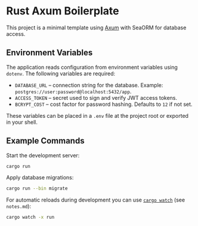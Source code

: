# Rust Axum Boilerplate

This project is a minimal template using [Axum](https://github.com/tokio-rs/axum) with SeaORM for database access.

## Environment Variables

The application reads configuration from environment variables using `dotenv`. The following variables are required:

- `DATABASE_URL` &ndash; connection string for the database. Example: `postgres://user:password@localhost:5432/app`.
- `ACCESS_TOKEN` &ndash; secret used to sign and verify JWT access tokens.
- `BCRYPT_COST` &ndash; cost factor for password hashing. Defaults to `12` if not set.

These variables can be placed in a `.env` file at the project root or exported in your shell.

## Example Commands

Start the development server:

```bash
cargo run
```

Apply database migrations:

```bash
cargo run --bin migrate
```

For automatic reloads during development you can use [`cargo watch`](https://github.com/watchexec/cargo-watch) (see `notes.md`):

```bash
cargo watch -x run
```

